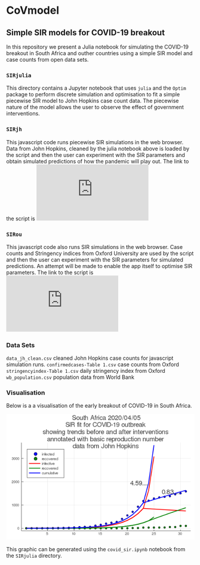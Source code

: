 # CoVmodel

## Simple SIR models for COVID-19 breakout

In this repository we present a Julia notebook for
simulating the COVID-19 breakout in South Africa and outher countries using 
a simple SIR model and case counts from open data sets.

### `SIRjulia`

This directory contains a Jupyter notebook that uses `julia` and
the `Optim` package to perform discrete simulation
and optimisation to fit a simple piecewise SIR model to
John Hopkins case count data. The piecewise nature of the model allows
the user to observe the effect of government interventions.

### `SIRjh`

This javascript code runs piecewise SIR simulations in the web browser. 
Data from John Hopkins, cleaned by the julia notebook
above is loaded by the script and then the user can experiment with
the SIR parameters and obtain simulated predictions of how the 
pandemic will play out. The link to the script is
![SIRjh](https://hughmurrell.github.io/CoVmodel/SIRjh/index.html "here")

### `SIRou`

This javascript code also runs SIR simulations in the web browser. 
Case counts and Stringency indices from Oxford University are used 
by the script and then the user can experiment with
the SIR parameters for simulated predictions. 
An attempt will be made to enable the app itself to optimise SIR parameters.
The link to the script is
![SIRjh](https://hughmurrell.github.io/CoVmodel/SIRou/index.html "here")

### Data Sets

`data_jh_clean.csv` cleaned John Hopkins case counts for javascript simulation runs.
`confirmedcases-Table 1.csv` case counts from Oxford
`stringencyindex-Table 1.csv` daily stringency index from Oxford
`wb_population.csv` population data from World Bank

### Visualisation

Below is a a visualisation of the early breakout of COVID-19 in South Africa.

![alt text](https://github.com/HughMurrell/CoVmodel/blob/master/SIRjulia/covid_plots/SIRfitSouthAfrica.png "COVID-19 South Africa")

This graphic can be generated using the `covid_sir.ipynb` notebook from the `SIRjulia`
directory.

